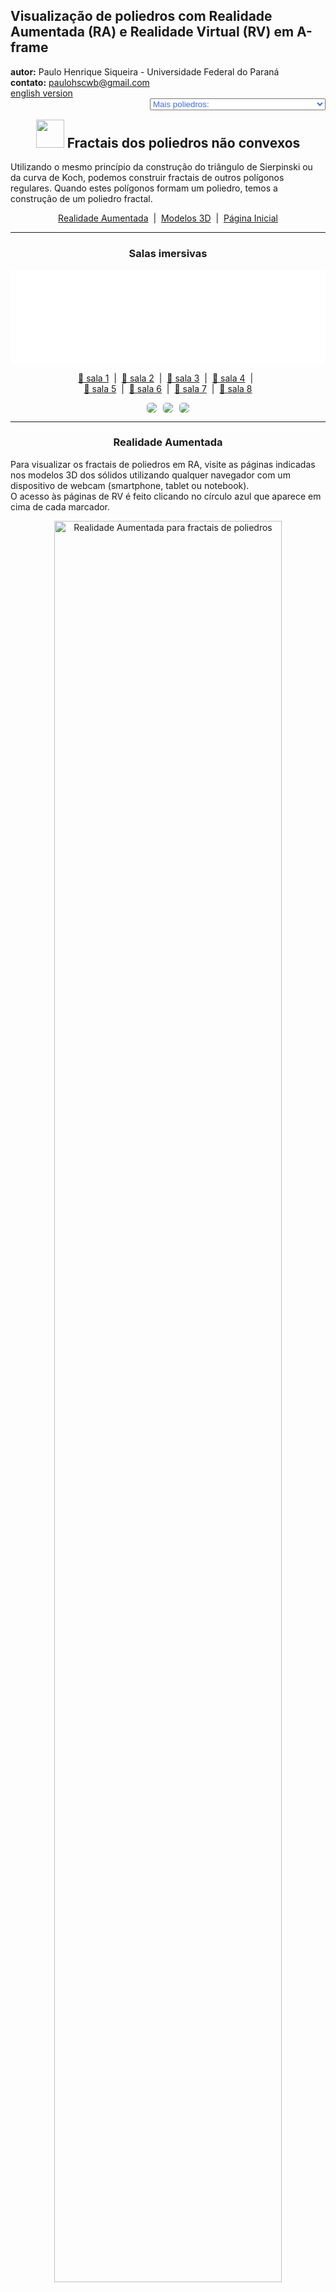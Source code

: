 <link rel="stylesheet" href="../../scripts/style.css">
<link rel="icon" type="image/png" href="../vr/salas/imagens/icone.png">
<h2>Visualização de poliedros com Realidade Aumentada (RA) e Realidade Virtual (RV) em A-frame</h2>
<b>autor:</b> Paulo Henrique Siqueira - Universidade Federal do Paraná
<br><b>contato:</b> <a href="#"> paulohscwb@gmail.com </a>
<br><a href="https://paulohscwb.github.io/polyhedra2/fractalnonconvex/">english version</a>
<form style="margin: 0 auto; float:right; text-align:right; width:100%; margin-bottom:15px;">
	<select id="url" onchange="urlHandler(this.value)" style="color:royalblue;">
		<option disabled selected>Mais poliedros:</option>
		<option value="../../ArchimedeanCatalanHulls/pt-br/">Cascos convexos de Arquimedes e Catalan</option>
		<option value="../../fractalplatonic/pt-br/">Fractais dos poliedros de Platão</option>
		<option disabled value="../../fractalnonconvex/pt-br/">Fractais dos poliedros não convexos</option>
		<option value="../../fractalarchimedean/pt-br/">Fractais dos poliedros de Arquimedes</option>
		<option value="../../chamfered/pt-br/">Poliedros chanfrados</option>
		<option value="../../propellor/pt-br/">Poliedros de hélice</option>
		<option value="../../diamonds/pt-br/">Poliedros de diamante</option>
	</select>
</form>
<script>
function urlHandler(value) {                               
    window.location.assign(`${value}`);
}
</script>

<p id="p1"></p>
  <h2 align="center"><img src="../vr/salas/imagens/icone.png" style="margin-bottom:-10px" width="45"> Fractais dos poliedros não convexos</h2>
  Utilizando o mesmo princípio da construção do triângulo de Sierpinski ou da curva de Koch, podemos construir fractais de outros polígonos regulares. Quando estes polígonos formam um poliedro, temos a construção de um poliedro fractal.

 <p align="center"><a href="#ra">Realidade Aumentada</a><span>&nbsp;&nbsp;|&nbsp;&nbsp;</span><a href="#m3d">Modelos 3D</a><span>&nbsp;&nbsp;|&nbsp;&nbsp;</span><a href="../../pt-br/">Página Inicial</a></p>
  <hr>
 <h3 align="center">Salas imersivas</h3>
  <div class="embed-container"><iframe width="100%" src="../sala1.htm" title="Sala Imersiva de fractais de poliedros" frameborder="0" loading="lazy"></iframe></div>
  <p align="center"><a href="../sala1.htm" target="_blank">&#x1f517; sala 1</a><span>&nbsp;&nbsp;|&nbsp;&nbsp;</span><a href="../sala2.htm" target="_blank">&#x1f517; sala 2</a><span>&nbsp;&nbsp;|&nbsp;&nbsp;</span><a href="../sala3.htm" target="_blank">&#x1f517; sala 3</a><span>&nbsp;&nbsp;|&nbsp;&nbsp;</span><a href="../sala4.htm" target="_blank">&#x1f517; sala 4</a><span>&nbsp;&nbsp;|&nbsp;&nbsp;</span><br><a href="../sala5.htm" target="_blank">&#x1f517; sala 5</a><span>&nbsp;&nbsp;|&nbsp;&nbsp;</span><a href="../sala6.htm" target="_blank">&#x1f517; sala 6</a><span>&nbsp;&nbsp;|&nbsp;&nbsp;</span><a href="../sala7.htm" target="_blank">&#x1f517; sala 7</a><span>&nbsp;&nbsp;|&nbsp;&nbsp;</span><a href="../sala8.htm" target="_blank">&#x1f517; sala 8</a></p>
  <p align="center"><img src="../vr/salas/videos/fractalnonconvex1.gif" style="max-width: 31.5%; border-radius:5px; margin-right:2%" loading="lazy"/><img src="../vr/salas/videos/fractalnonconvex2.gif" style="max-width: 31.5%; border-radius:5px; margin-right:2%" loading="lazy"/><img src="../vr/salas/videos/fractalnonconvex3.gif" style="max-width: 31.5%; border-radius:5px" loading="lazy"/></p>
<hr> 
  <h3 id="ra" align="center">Realidade Aumentada</h3>
  Para visualizar os fractais de poliedros em RA, visite as páginas indicadas nos modelos 3D dos sólidos utilizando qualquer navegador com um dispositivo de webcam (smartphone, tablet ou notebook).
<br>O acesso às páginas de RV é feito clicando no círculo azul que aparece em cima de cada marcador.
<p align="center"><img style="border-radius:7px;" alt="Realidade Aumentada para fractais de poliedros" src="../ar/example.jpg" width="85%"></p>
<p align="center"><img src="../ar/fractalnonconvex.gif" alt="Realidade Aumentada para fractais de poliedros" style="max-width: 92%; border-radius:5px;" loading="lazy"/></p>
<hr>
<h3 id="m3d" align="center">Modelos 3D</h3>
<iframe width="560" height="315" style="max-width:100%" src="https://www.youtube.com/embed/videoseries?list=PLy0I_lGW8HxWvg2uw06vbRaVe7ot5zUIQ" title="YouTube video player" frameborder="0" allow="accelerometer; autoplay; clipboard-write; encrypted-media; gyroscope; picture-in-picture; web-share" allowfullscreen></iframe>
<h4>1. Fractal do sólido de Escher</h4>
<a href="../vr/FractalEscher.htm" target="_blank" title="modelo 3D" class="fotoA"><img src="../ar/18A.png" class="foto" alt="Fractal do sólido de Escher"></a><img src="../ar/18.png" class="qr">
 <br><br>Aplicando-se o princípio de construção do triângulo de Sierpinski nas 48 faces do sólido de Escher, obtemos um fractal do sólido de Escher. Na primeira ordem de construção do fractal, construímos um novo sólido em 12 vértices do poliedro original. Neste exemplo, temos as representações do sólido nas ordens 0, 1, 2 e 3.
 <table>
	<tr>
		<th>ordem</th>
		<th>poliedros</th>
		<th>faces</th>
		<th>arestas</th>
		<th>vértices</th>
	</tr>
	<tr>
		<td>0</td>
		<td>1</td>
		<td>48</td>
		<td>72</td>
		<td>26</td>
	</tr>
	<tr>
		<td>1</td>
		<td>12</td>
		<td>576</td>
		<td>864</td>
		<td>312</td>
	</tr>
	<tr>
		<td>2</td>
		<td>144</td>
		<td>6912</td>
		<td>10368</td>
		<td>3744</td>
	</tr>
	<tr>
		<td>3</td>
		<td>1728</td>
		<td>82944</td>
		<td>124416</td>
		<td>44928</td>
	</tr>
 </table>
 <a href="../ra.html" class="raAR" title="Realidade aumentada" target="_blank"></a>
 <hr>
<h4>2. Fractal do pequeno dodecaedro estrelado</h4>
<a href="../vr/FractalSmallStellatedDodecahedron.htm" target="_blank" title="modelo 3D" class="fotoA"><img src="../ar/19A.png" class="foto" alt="Fractal do pequeno dodecaedro estrelado"></a><img src="../ar/19.png" class="qr">
 <br><br>Aplicando-se o princípio de construção da curva de Koch nas 12 faces do pequeno dodecaedro estrelado, obtemos um fractal do pequeno dodecaedro estrelado. Na primeira ordem de construção do fractal, construímos um novo sólido em cada vértice do poliedro original. Neste exemplo, temos as representações do sólido nas ordens 0, 1, 2 e 3.
 <table>
	<tr>
		<th>ordem</th>
		<th>poliedros</th>
		<th>faces</th>
		<th>arestas</th>
		<th>vértices</th>
	</tr>
	<tr>
		<td>0</td>
		<td>1</td>
		<td>12</td>
		<td>30</td>
		<td>12</td>
	</tr>
	<tr>
		<td>1</td>
		<td>12</td>
		<td>144</td>
		<td>360</td>
		<td>144</td>
	</tr>
	<tr>
		<td>2</td>
		<td>144</td>
		<td>1728</td>
		<td>4320</td>
		<td>1728</td>
	</tr>
	<tr>
		<td>3</td>
		<td>1728</td>
		<td>20736</td>
		<td>51840</td>
		<td>20736</td>
	</tr>
 </table>
 <a href="../ra.html" class="raAR" title="Realidade aumentada" target="_blank"></a>
 <hr>
<h4>3. Fractal do grande dodecaedro estrelado</h4>
<a href="../vr/FractalGreatStellatedDodecahedron.htm" target="_blank" title="modelo 3D" class="fotoA"><img src="../ar/22A.png" class="foto" alt="Fractal do grande dodecaedro estrelado"></a><img src="../ar/22.png" class="qr">
 <br><br>Aplicando-se o princípio de construção da curva de Koch nas 12 faces do grande dodecaedro estrelado, obtemos um fractal do grande dodecaedro estrelado. Na primeira ordem de construção do fractal, construímos um novo sólido em cada vértice do poliedro original. Neste exemplo, temos as representações do sólido nas ordens 0, 1, 2 e 3.
 <table>
	<tr>
		<th>ordem</th>
		<th>poliedros</th>
		<th>faces</th>
		<th>arestas</th>
		<th>vértices</th>
	</tr>
	<tr>
		<td>0</td>
		<td>1</td>
		<td>12</td>
		<td>30</td>
		<td>20</td>
	</tr>
	<tr>
		<td>1</td>
		<td>21</td>
		<td>252</td>
		<td>630</td>
		<td>420</td>
	</tr>
	<tr>
		<td>2</td>
		<td>441</td>
		<td>5292</td>
		<td>13230</td>
		<td>8820</td>
	</tr>
	<tr>
		<td>3</td>
		<td>9261</td>
		<td>111132</td>
		<td>277830</td>
		<td>185220</td>
	</tr>
 </table>
 <a href="../ra.html" class="raAR" title="Realidade aumentada" target="_blank"></a>
 <hr>
<h4>4. Fractal do grande icosaedro</h4>
<a href="../vr/FractalGreatIcosahedron.htm" target="_blank" title="modelo 3D" class="fotoA"><img src="../ar/20A.png" class="foto" alt="Fractal do grande icosaedro"></a><img src="../ar/20.png" class="qr">
 <br><br>Aplicando-se o princípio de construção da curva de Koch nas 20 faces do grande icosaedro, obtemos um fractal do grande icosaedro. Na primeira ordem de construção do fractal, construímos um novo sólido em cada vértice do poliedro original. Neste exemplo, temos as representações do sólido nas ordens 0, 1, 2 e 3.
 <table>
	<tr>
		<th>ordem</th>
		<th>poliedros</th>
		<th>faces</th>
		<th>arestas</th>
		<th>vértices</th>
	</tr>
	<tr>
		<td>0</td>
		<td>1</td>
		<td>20</td>
		<td>30</td>
		<td>12</td>
	</tr>
	<tr>
		<td>1</td>
		<td>12</td>
		<td>240</td>
		<td>360</td>
		<td>144</td>
	</tr>
	<tr>
		<td>2</td>
		<td>144</td>
		<td>2880</td>
		<td>4320</td>
		<td>1728</td>
	</tr>
	<tr>
		<td>3</td>
		<td>1728</td>
		<td>34560</td>
		<td>51840</td>
		<td>20736</td>
	</tr>
 </table>
 <a href="../ra1.html" class="raAR" title="Realidade aumentada" target="_blank"></a>
 <hr>
<h4>5. Fractal do grande dodecaedro</h4>
<a href="../vr/FractalGreatDodecahedron.htm" target="_blank" title="modelo 3D" class="fotoA"><img src="../ar/21A.png" class="foto" alt="Fractal do grande dodecaedro"></a><img src="../ar/21.png" class="qr">
 <br><br>Aplicando-se o princípio de construção da curva de Koch nas 12 faces do grande dodecaedro, obtemos um fractal do grande dodecaedro. Na primeira ordem de construção do fractal, construímos um novo sólido em cada vértice do poliedro original. Neste exemplo, temos as representações do sólido nas ordens 0, 1, 2 e 3.
 <table>
	<tr>
		<th>ordem</th>
		<th>poliedros</th>
		<th>faces</th>
		<th>arestas</th>
		<th>vértices</th>
	</tr>
	<tr>
		<td>0</td>
		<td>1</td>
		<td>12</td>
		<td>30</td>
		<td>12</td>
	</tr>
	<tr>
		<td>1</td>
		<td>12</td>
		<td>144</td>
		<td>360</td>
		<td>144</td>
	</tr>
	<tr>
		<td>2</td>
		<td>144</td>
		<td>1728</td>
		<td>4320</td>
		<td>1728</td>
	</tr>
	<tr>
		<td>3</td>
		<td>1728</td>
		<td>20736</td>
		<td>51840</td>
		<td>20736</td>
	</tr>
 </table>
 <a href="../ra1.html" class="raAR" title="Realidade aumentada" target="_blank"></a>
 <hr>
<h4>6. Fractal do grande dodecaedro stellapentakis</h4>
<a href="../vr/FractalGreatStellapentakisDodecahedron.htm" target="_blank" title="modelo 3D" class="fotoA"><img src="../ar/29A.png" class="foto" alt="Fractal do grande dodecaedro stellapentakis"></a><img src="../ar/29.png" class="qr">
 <br><br>Aplicando-se o princípio de construção da curva de Koch em 20 faces do grande dodecaedro stellapentakis, obtemos um fractal do grande dodecaedro stellapentakis. Na primeira ordem de construção do fractal, construímos um novo sólido em 20 vértices do poliedro original. Neste exemplo, temos as representações do sólido nas ordens 0, 1, 2 e 3.
 <table>
	<tr>
		<th>ordem</th>
		<th>poliedros</th>
		<th>faces</th>
		<th>arestas</th>
		<th>vértices</th>
	</tr>
	<tr>
		<td>0</td>
		<td>1</td>
		<td>60</td>
		<td>90</td>
		<td>32</td>
	</tr>
	<tr>
		<td>1</td>
		<td>21</td>
		<td>1260</td>
		<td>1890</td>
		<td>672</td>
	</tr>
	<tr>
		<td>2</td>
		<td>441</td>
		<td>26460</td>
		<td>39690</td>
		<td>14112</td>
	</tr>
	<tr>
		<td>3</td>
		<td>9261</td>
		<td>555660</td>
		<td>833490</td>
		<td>296352</td>
	</tr>
 </table>
 <a href="../ra1.html" class="raAR" title="Realidade aumentada" target="_blank"></a>
<hr>
<h4>7. Fractal da dipirâmide pentagrâmica</h4>
<a href="../vr/FractalPentagrammicDipyramid.htm" target="_blank" title="modelo 3D" class="fotoA"><img src="../ar/23A.png" class="foto" alt="Fractal da dipirâmide pentagrâmica"></a><img src="../ar/23.png" class="qr">
 <br><br>Aplicando-se o princípio de construção da curva de Koch nas arestas que formam o pentagrama da dipirâmide pentagrâmica, obtemos um fractal da dipirâmide pentagrâmica. Na primeira ordem de construção do fractal, construímos um novo sólido em 5 vértices do poliedro original. Neste exemplo, temos as representações do sólido nas ordens 0, 1, 2, 3 e 4.
 <table>
	<tr>
		<th>ordem</th>
		<th>poliedros</th>
		<th>faces</th>
		<th>arestas</th>
		<th>vértices</th>
	</tr>
	<tr>
		<td>0</td>
		<td>1</td>
		<td>10</td>
		<td>15</td>
		<td>7</td>
	</tr>
	<tr>
		<td>1</td>
		<td>6</td>
		<td>60</td>
		<td>90</td>
		<td>42</td>
	</tr>
	<tr>
		<td>2</td>
		<td>36</td>
		<td>360</td>
		<td>540</td>
		<td>252</td>
	</tr>
	<tr>
		<td>3</td>
		<td>216</td>
		<td>2160</td>
		<td>3240</td>
		<td>1512</td>
	</tr>
	<tr>
		<td>4</td>
		<td>1296</td>
		<td>12960</td>
		<td>19440</td>
		<td>9072</td>
	</tr>
 </table>
 <a href="../ra2.html" class="raAR" title="Realidade aumentada" target="_blank"></a>
 <hr>
<h4>8. Fractal do icosaedro triâmbico medial</h4>
<a href="../vr/FractalMedialTriambicIcosahedron.htm" target="_blank" title="modelo 3D" class="fotoA"><img src="../ar/24A.png" class="foto" alt="Fractal do icosaedro triâmbico medial"></a><img src="../ar/24.png" class="qr">
 <br><br>Aplicando-se o princípio de construção da curva de Koch nas faces do icosaedro triâmbico medial, obtemos um fractal do icosaedro triâmbico medial. Na primeira ordem de construção do fractal, construímos um novo sólido em 12 vértices do poliedro original. Neste exemplo, temos as representações do sólido nas ordens 0, 1, 2 e 3.
 <table>
	<tr>
		<th>ordem</th>
		<th>poliedros</th>
		<th>faces</th>
		<th>arestas</th>
		<th>vértices</th>
	</tr>
	<tr>
		<td>0</td>
		<td>1</td>
		<td>20</td>
		<td>60</td>
		<td>24</td>
	</tr>
	<tr>
		<td>1</td>
		<td>13</td>
		<td>260</td>
		<td>780</td>
		<td>312</td>
	</tr>
	<tr>
		<td>2</td>
		<td>169</td>
		<td>3380</td>
		<td>10140</td>
		<td>4056</td>
	</tr>
	<tr>
		<td>3</td>
		<td>2197</td>
		<td>43940</td>
		<td>131820</td>
		<td>52728</td>
	</tr>
 </table>
 <a href="../ra2.html" class="raAR" title="Realidade aumentada" target="_blank"></a>
 <hr>
<h4>9. Fractal do grande triacontaedro rômbico</h4>
<a href="../vr/FractalGreatRhombicTriacontahedron.htm" target="_blank" title="modelo 3D" class="fotoA"><img src="../ar/44A.png" class="foto" alt="Fractal do grande triacontaedro rômbico"></a><img src="../ar/44.png" class="qr">
 <br><br>Aplicando-se o princípio de construção da curva de Koch em 20 faces do grande triacontaedro rômbico, obtemos um fractal do grande triacontaedro rômbico. Na primeira ordem de construção do fractal, construímos um novo sólido em 20 vértices do poliedro original. Neste exemplo, temos as representações do sólido nas ordens 0, 1, 2 e 3.
 <table>
	<tr>
		<th>ordem</th>
		<th>poliedros</th>
		<th>faces</th>
		<th>arestas</th>
		<th>vértices</th>
	</tr>
	<tr>
		<td>0</td>
		<td>1</td>
		<td>30</td>
		<td>60</td>
		<td>32</td>
	</tr>
	<tr>
		<td>1</td>
		<td>21</td>
		<td>630</td>
		<td>1260</td>
		<td>672</td>
	</tr>
	<tr>
		<td>2</td>
		<td>441</td>
		<td>13230</td>
		<td>26460</td>
		<td>14112</td>
	</tr>
	<tr>
		<td>3</td>
		<td>9261</td>
		<td>277830</td>
		<td>555660</td>
		<td>296352</td>
	</tr>
 </table>
 <a href="../ra2.html" class="raAR" title="Realidade aumentada" target="_blank"></a>
 <hr>
<h4>10. Fractal do triacontaedro rômbico medial</h4>
<a href="../vr/FractalMedialRhombicTriacontahedron.htm" target="_blank" title="modelo 3D" class="fotoA"><img src="../ar/25A.png" class="foto" alt="Fractal do triacontaedro rômbico medial"></a><img src="../ar/25.png" class="qr">
 <br><br>Aplicando-se o princípio de construção da curva de Koch em 12 faces do triacontaedro rômbico medial, obtemos um fractal do triacontaedro rômbico medial. Na primeira ordem de construção do fractal, construímos um novo sólido em 12 vértices do poliedro original. Neste exemplo, temos as representações do sólido nas ordens 0, 1, 2 e 3.
 <table>
	<tr>
		<th>ordem</th>
		<th>poliedros</th>
		<th>faces</th>
		<th>arestas</th>
		<th>vértices</th>
	</tr>
	<tr>
		<td>0</td>
		<td>1</td>
		<td>30</td>
		<td>60</td>
		<td>24</td>
	</tr>
	<tr>
		<td>1</td>
		<td>13</td>
		<td>390</td>
		<td>780</td>
		<td>312</td>
	</tr>
	<tr>
		<td>2</td>
		<td>169</td>
		<td>5070</td>
		<td>10140</td>
		<td>4056</td>
	</tr>
	<tr>
		<td>3</td>
		<td>2197</td>
		<td>65910</td>
		<td>131820</td>
		<td>52728</td>
	</tr>
 </table>
 <a href="../ra3.html" class="raAR" title="Realidade aumentada" target="_blank"></a>
  <p class="topop"><a href="#p1" class="topo">voltar ao topo</a></p>
  <hr>
<h4>11. Fractal do pequeno hexecontaedro ditrigonal dodecacrônico</h4>
<a href="../vr/FractalSmallDitrigonalDodecacronicHexecontahedron.htm" target="_blank" title="modelo 3D" class="fotoA"><img src="../ar/26A.png" class="foto" alt="Fractal do pequeno hexecontaedro ditrigonal dodecacrônico"></a><img src="../ar/26.png" class="qr">
 <br><br>Aplicando-se o princípio de construção da curva de Koch em 12 faces do pequeno hexecontaedro ditrigonal dodecacrônico, obtemos um fractal do pequeno hexecontaedro ditrigonal dodecacrônico. Na primeira ordem de construção do fractal, construímos um novo sólido em 12 vértices do poliedro original. Neste exemplo, temos as representações do sólido nas ordens 0, 1, 2 e 3.
 <table>
	<tr>
		<th>ordem</th>
		<th>poliedros</th>
		<th>faces</th>
		<th>arestas</th>
		<th>vértices</th>
	</tr>
	<tr>
		<td>0</td>
		<td>1</td>
		<td>60</td>
		<td>120</td>
		<td>44</td>
	</tr>
	<tr>
		<td>1</td>
		<td>13</td>
		<td>780</td>
		<td>1560</td>
		<td>572</td>
	</tr>
	<tr>
		<td>2</td>
		<td>169</td>
		<td>10140</td>
		<td>20280</td>
		<td>7436</td>
	</tr>
	<tr>
		<td>3</td>
		<td>2197</td>
		<td>131820</td>
		<td>263640</td>
		<td>96668</td>
	</tr>
 </table>
 <a href="../ra3.html" class="raAR" title="Realidade aumentada" target="_blank"></a>
 <hr>
<h4>12. Fractal do rombicosacro</h4>
<a href="../vr/FractalRhombicosacron.htm" target="_blank" title="modelo 3D" class="fotoA"><img src="../ar/46A.png" class="foto" alt="Fractal do rombicosacro"></a><img src="../ar/46.png" class="qr">
 <br><br>Aplicando-se o princípio de construção da curva de Koch em 20 faces do rombicosacro, obtemos um fractal do rombicosacro. Na primeira ordem de construção do fractal, construímos um novo sólido em 20 vértices do poliedro original. Neste exemplo, temos as representações do sólido nas ordens 0, 1, 2 e 3.
 <table>
	<tr>
		<th>ordem</th>
		<th>poliedros</th>
		<th>faces</th>
		<th>arestas</th>
		<th>vértices</th>
	</tr>
	<tr>
		<td>0</td>
		<td>1</td>
		<td>60</td>
		<td>120</td>
		<td>50</td>
	</tr>
	<tr>
		<td>1</td>
		<td>21</td>
		<td>1260</td>
		<td>2520</td>
		<td>1050</td>
	</tr>
	<tr>
		<td>2</td>
		<td>441</td>
		<td>26460</td>
		<td>52920</td>
		<td>22050</td>
	</tr>
	<tr>
		<td>3</td>
		<td>9261</td>
		<td>555660</td>
		<td>1111320</td>
		<td>463050</td>
	</tr>
 </table>
 <a href="../ra3.html" class="raAR" title="Realidade aumentada" target="_blank"></a>
 <hr>
<h4>13. Fractal do pequeno icositetraedro hexacrônico</h4>
<a href="../vr/FractalSmallHexacronicIcositetrahedron.htm" target="_blank" title="modelo 3D" class="fotoA"><img src="../ar/27A.png" class="foto" alt="Fractal do pequeno icositetraedro hexacrônico"></a><img src="../ar/27.png" class="qr">
 <br><br>Aplicando-se o princípio de construção da curva de Koch em 6 faces do pequeno icositetraedro hexacrônico, obtemos um fractal do pequeno icositetraedro hexacrônico. Na primeira ordem de construção do fractal, construímos um novo sólido em 6 vértices do poliedro original. Neste exemplo, temos as representações do sólido nas ordens 0, 1, 2 e 3.
 <table>
	<tr>
		<th>ordem</th>
		<th>poliedros</th>
		<th>faces</th>
		<th>arestas</th>
		<th>vértices</th>
	</tr>
	<tr>
		<td>0</td>
		<td>1</td>
		<td>24</td>
		<td>48</td>
		<td>20</td>
	</tr>
	<tr>
		<td>1</td>
		<td>7</td>
		<td>168</td>
		<td>336</td>
		<td>140</td>
	</tr>
	<tr>
		<td>2</td>
		<td>49</td>
		<td>1176</td>
		<td>2352</td>
		<td>980</td>
	</tr>
	<tr>
		<td>3</td>
		<td>343</td>
		<td>8232</td>
		<td>16464</td>
		<td>6860</td>
	</tr>
 </table>
 <a href="../ra4.html" class="raAR" title="Realidade aumentada" target="_blank"></a>
 <hr>
<h4>14. Fractal do grande octaedro triakis</h4>
<a href="../vr/FractalGreatTriakisOctahedron.htm" target="_blank" title="modelo 3D" class="fotoA"><img src="../ar/28A.png" class="foto" alt="Fractal do grande octaedro triakis"></a><img src="../ar/28.png" class="qr">
 <br><br>Aplicando-se o princípio de construção da curva de Koch em 8 faces do grande octaedro triakis, obtemos um fractal do grande octaedro triakis. Na primeira ordem de construção do fractal, construímos um novo sólido em 8 vértices do poliedro original. Neste exemplo, temos as representações do sólido nas ordens 0, 1, 2 e 3.
 <table>
	<tr>
		<th>ordem</th>
		<th>poliedros</th>
		<th>faces</th>
		<th>arestas</th>
		<th>vértices</th>
	</tr>
	<tr>
		<td>0</td>
		<td>1</td>
		<td>24</td>
		<td>36</td>
		<td>14</td>
	</tr>
	<tr>
		<td>1</td>
		<td>9</td>
		<td>216</td>
		<td>324</td>
		<td>126</td>
	</tr>
	<tr>
		<td>2</td>
		<td>81</td>
		<td>1944</td>
		<td>2916</td>
		<td>1134</td>
	</tr>
	<tr>
		<td>3</td>
		<td>729</td>
		<td>17496</td>
		<td>26244</td>
		<td>10216</td>
	</tr>
 </table>
 <a href="../ra4.html" class="raAR" title="Realidade aumentada" target="_blank"></a>
 <hr>
<h4>15. Fractal do grande dodecaedro disdyakis</h4>
<a href="../vr/FractalGreatDisdyakisDodecahedron.htm" target="_blank" title="modelo 3D" class="fotoA"><img src="../ar/30A.png" class="foto" alt="Fractal do grande dodecaedro disdyakis"></a><img src="../ar/30.png" class="qr">
 <br><br>Aplicando-se o princípio de construção da curva de Koch em 8 faces do grande dodecaedro disdyakis, obtemos um fractal do grande dodecaedro disdyakis. Na primeira ordem de construção do fractal, construímos um novo sólido em 8 vértices do poliedro original. Neste exemplo, temos as representações do sólido nas ordens 0, 1, 2 e 3.
 <table>
	<tr>
		<th>ordem</th>
		<th>poliedros</th>
		<th>faces</th>
		<th>arestas</th>
		<th>vértices</th>
	</tr>
	<tr>
		<td>0</td>
		<td>1</td>
		<td>48</td>
		<td>72</td>
		<td>20</td>
	</tr>
	<tr>
		<td>1</td>
		<td>9</td>
		<td>432</td>
		<td>648</td>
		<td>180</td>
	</tr>
	<tr>
		<td>2</td>
		<td>81</td>
		<td>3888</td>
		<td>5832</td>
		<td>1620</td>
	</tr>
	<tr>
		<td>3</td>
		<td>729</td>
		<td>34992</td>
		<td>52488</td>
		<td>14580</td>
	</tr>
 </table>
 <a href="../ra4.html" class="raAR" title="Realidade aumentada" target="_blank"></a>
 <hr>
<h4>16. Fractal do pequeno rombidodecácrono</h4>
<a href="../vr/FractalSmallRhombidodecacron.htm" target="_blank" title="modelo 3D" class="fotoA"><img src="../ar/45A.png" class="foto" alt="Fractal do pequeno rombidodecácrono"></a><img src="../ar/45.png" class="qr">
 <br><br>Aplicando-se o princípio de construção da curva de Koch em 12 faces do pequeno rombidodecácrono, obtemos um fractal do pequeno rombidodecácrono. Na primeira ordem de construção do fractal, construímos um novo sólido em 12 vértices do poliedro original. Neste exemplo, temos as representações do sólido nas ordens 0, 1, 2 e 3.
 <table>
	<tr>
		<th>ordem</th>
		<th>poliedros</th>
		<th>faces</th>
		<th>arestas</th>
		<th>vértices</th>
	</tr>
	<tr>
		<td>0</td>
		<td>1</td>
		<td>60</td>
		<td>120</td>
		<td>42</td>
	</tr>
	<tr>
		<td>1</td>
		<td>13</td>
		<td>780</td>
		<td>1560</td>
		<td>546</td>
	</tr>
	<tr>
		<td>2</td>
		<td>169</td>
		<td>10140</td>
		<td>20280</td>
		<td>7098</td>
	</tr>
	<tr>
		<td>3</td>
		<td>2197</td>
		<td>131820</td>
		<td>263640</td>
		<td>92274</td>
	</tr>
 </table>
 <a href="../ra4.html" class="raAR" title="Realidade aumentada" target="_blank"></a>
 <hr>
<h4>17. Fractal do grande icosaedro triakis</h4>
<a href="../vr/FractalGreatTriakisIcosahedron.htm" target="_blank" title="modelo 3D" class="fotoA"><img src="../ar/47A.png" class="foto" alt="Fractal do grande icosaedro triakis"></a><img src="../ar/47.png" class="qr">
 <br><br>Aplicando-se o princípio de construção da curva de Koch em 12 faces do grande icosaedro triakis, obtemos um fractal do grande icosaedro triakis. Na primeira ordem de construção do fractal, construímos um novo sólido em 12 vértices do poliedro original. Neste exemplo, temos as representações do sólido nas ordens 0, 1, 2 e 3.
 <table>
	<tr>
		<th>ordem</th>
		<th>poliedros</th>
		<th>faces</th>
		<th>arestas</th>
		<th>vértices</th>
	</tr>
	<tr>
		<td>0</td>
		<td>1</td>
		<td>60</td>
		<td>90</td>
		<td>32</td>
	</tr>
	<tr>
		<td>1</td>
		<td>13</td>
		<td>780</td>
		<td>1170</td>
		<td>416</td>
	</tr>
	<tr>
		<td>2</td>
		<td>169</td>
		<td>10140</td>
		<td>15210</td>
		<td>5408</td>
	</tr>
	<tr>
		<td>3</td>
		<td>2197</td>
		<td>131820</td>
		<td>197730</td>
		<td>70304</td>
	</tr>
 </table>
 <a href="../ra4.html" class="raAR" title="Realidade aumentada" target="_blank"></a>
 <hr>
<h4>18. Fractal do grande icosaedro truncado</h4>
<a href="../vr/FractalTruncatedGreatIcosahedron.htm" target="_blank" title="modelo 3D" class="fotoA"><img src="../ar/48A.png" class="foto" alt="Fractal do Grande icosaedro truncado"></a><img src="../ar/48.png" class="qr">
 <br><br>Aplicando-se o princípio de construção da curva de Koch em 12 faces do grande icosaedro truncado, obtemos um fractal do grande icosaedro truncado. Na primeira ordem de construção do fractal, construímos um novo sólido em 12 faces do poliedro original. Neste exemplo, temos as representações do sólido nas ordens 0, 1, 2 e 3.
 <table>
	<tr>
		<th>ordem</th>
		<th>poliedros</th>
		<th>faces</th>
		<th>arestas</th>
		<th>vértices</th>
	</tr>
	<tr>
		<td>0</td>
		<td>1</td>
		<td>32</td>
		<td>90</td>
		<td>60</td>
	</tr>
	<tr>
		<td>1</td>
		<td>13</td>
		<td>416</td>
		<td>1170</td>
		<td>780</td>
	</tr>
	<tr>
		<td>2</td>
		<td>169</td>
		<td>5408</td>
		<td>15210</td>
		<td>10140</td>
	</tr>
	<tr>
		<td>3</td>
		<td>2197</td>
		<td>70304</td>
		<td>197730</td>
		<td>131820</td>
	</tr>
 </table>
 <a href="../ra4.html" class="raAR" title="Realidade aumentada" target="_blank"></a>
 <hr>
 <hr>
<h4>19. Fractal da dipirâmide pentagrâmica</h4>
<a href="../vr/FractalPentagrammicDipyramidA.htm" target="_blank" title="modelo 3D" class="fotoA"><img src="../ar/54A.png" class="foto" alt="Fractal da dipirâmide pentagrâmica"></a><img src="../ar/54.png" class="qr">
 <br><br>Aplicando-se o princípio de repetição de sólidos nos vértices da dipirâmide pentagrâmica, obtemos um fractal da dipirâmide pentagrâmica. Na primeira ordem de construção do fractal, construímos um novo sólido correspondente a cada vértice do poliedro original. Neste exemplo, temos as representações do sólido nas ordens 0, 1, 2, 3, 4 e 5.
 <table>
	<tr>
		<th>ordem</th>
		<th>poliedros</th>
		<th>faces</th>
		<th>arestas</th>
		<th>vértices</th>
	</tr>
	<tr>
		<td>0</td>
		<td>1</td>
		<td>10</td>
		<td>15</td>
		<td>7</td>
	</tr>
	<tr>
		<td>1</td>
		<td>6</td>
		<td>60</td>
		<td>90</td>
		<td>42</td>
	</tr>
	<tr>
		<td>2</td>
		<td>11</td>
		<td>110</td>
		<td>165</td>
		<td>77</td>
	</tr>
	<tr>
		<td>3</td>
		<td>21</td>
		<td>210</td>
		<td>315</td>
		<td>147</td>
	</tr>
	<tr>
		<td>4</td>
		<td>41</td>
		<td>410</td>
		<td>615</td>
		<td>287</td>
	</tr>
	<tr>
		<td>5</td>
		<td>81</td>
		<td>810</td>
		<td>1215</td>
		<td>567</td>
	</tr>
 </table>
 <a href="../ra4.html" class="raAR" title="Realidade aumentada" target="_blank"></a>
 <hr>
<h4>20. Fractal da dipirâmide heptagrâmica</h4>
<a href="../vr/FractalHeptagrammicDipyramidA.htm" target="_blank" title="modelo 3D" class="fotoA"><img src="../ar/55A.png" class="foto" alt="Fractal da dipirâmide pentagrâmica"></a><img src="../ar/55.png" class="qr">
 <br><br>Aplicando-se o princípio de repetição de sólidos nos vértices da dipirâmide heptagrâmica, obtemos um fractal da dipirâmide heptagrâmica. Na primeira ordem de construção do fractal, construímos um novo sólido correspondente a cada vértice do poliedro original. Neste exemplo, temos as representações do sólido nas ordens 0, 1, 2, 3, 4 e 5.
 <table>
	<tr>
		<th>ordem</th>
		<th>poliedros</th>
		<th>faces</th>
		<th>arestas</th>
		<th>vértices</th>
	</tr>
	<tr>
		<td>0</td>
		<td>1</td>
		<td>14</td>
		<td>21</td>
		<td>9</td>
	</tr>
	<tr>
		<td>1</td>
		<td>8</td>
		<td>112</td>
		<td>168</td>
		<td>72</td>
	</tr>
	<tr>
		<td>2</td>
		<td>15</td>
		<td>210</td>
		<td>315</td>
		<td>135</td>
	</tr>
	<tr>
		<td>3</td>
		<td>29</td>
		<td>406</td>
		<td>609</td>
		<td>261</td>
	</tr>
	<tr>
		<td>4</td>
		<td>57</td>
		<td>798</td>
		<td>1197</td>
		<td>513</td>
	</tr>
	<tr>
		<td>5</td>
		<td>113</td>
		<td>1582</td>
		<td>2373</td>
		<td>1017</td>
	</tr>
 </table>
 <a href="../ra4.html" class="raAR" title="Realidade aumentada" target="_blank"></a>
 <p class="topop"><a href="#p1" class="topo">voltar ao topo</a></p>
 <hr>
<h4>21. Fractal do grande dodecaedro pentakis</h4>
<a href="../vr/FractalGreatPentakisDodecahedron.htm" target="_blank" title="modelo 3D" class="fotoA"><img src="../ar/49A.png" class="foto" alt="Fractal do grande dodecaedro pentakis"></a><img src="../ar/49.png" class="qr">
 <br><br>Aplicando-se o princípio de construção da curva de Koch em 12 vértices do grande dodecaedro pentakis, obtemos um fractal do grande dodecaedro pentakis. Na primeira ordem de construção do fractal, construímos um novo sólido em 12 vértices do poliedro original. Neste exemplo, temos as representações do sólido nas ordens 0, 1, 2 e 3.
 <table>
	<tr>
		<th>ordem</th>
		<th>poliedros</th>
		<th>faces</th>
		<th>arestas</th>
		<th>vértices</th>
	</tr>
	<tr>
		<td>0</td>
		<td>1</td>
		<td>60</td>
		<td>90</td>
		<td>24</td>
	</tr>
	<tr>
		<td>1</td>
		<td>13</td>
		<td>780</td>
		<td>1170</td>
		<td>312</td>
	</tr>
	<tr>
		<td>2</td>
		<td>169</td>
		<td>10140</td>
		<td>15210</td>
		<td>4056</td>
	</tr>
	<tr>
		<td>3</td>
		<td>2197</td>
		<td>131820</td>
		<td>197730</td>
		<td>52728</td>
	</tr>
 </table>
 <a href="../ra5.html" class="raAR" title="Realidade aumentada" target="_blank"></a>
 <hr>
<h4>22. Fractal do icosidodecadodecaedro</h4>
<a href="../vr/FractalIcosidodecadodecahedron.htm" target="_blank" title="modelo 3D" class="fotoA"><img src="../ar/50A.png" class="foto" alt="Fractal do icosidodecadodecaedro"></a><img src="../ar/50.png" class="qr">
 <br><br>Aplicando-se o princípio de construção da curva de Koch em 12 faces do icosidodecadodecaedro, obtemos um fractal do icosidodecadodecaedro. Na primeira ordem de construção do fractal, construímos um novo sólido em 12 faces do poliedro original. Neste exemplo, temos as representações do sólido nas ordens 0, 1, 2 e 3.
 <table>
	<tr>
		<th>ordem</th>
		<th>poliedros</th>
		<th>faces</th>
		<th>arestas</th>
		<th>vértices</th>
	</tr>
	<tr>
		<td>0</td>
		<td>1</td>
		<td>44</td>
		<td>120</td>
		<td>60</td>
	</tr>
	<tr>
		<td>1</td>
		<td>13</td>
		<td>572</td>
		<td>1560</td>
		<td>780</td>
	</tr>
	<tr>
		<td>2</td>
		<td>169</td>
		<td>7436</td>
		<td>20280</td>
		<td>10140</td>
	</tr>
	<tr>
		<td>3</td>
		<td>2197</td>
		<td>96668</td>
		<td>263640</td>
		<td>131820</td>
	</tr>
 </table>
 <a href="../ra5.html" class="raAR" title="Realidade aumentada" target="_blank"></a>
<hr>
<h4>23. Fractal do Rombicosaedro</h4>
<a href="../vr/FractalRhombicosahedron.htm" target="_blank" title="modelo 3D" class="fotoA"><img src="../ar/51A.png" class="foto" alt="Fractal do Rombicosaedro"></a><img src="../ar/51.png" class="qr">
 <br><br>Aplicando-se o princípio de construção da curva de Koch em 12 faces do rombicosaedro, obtemos um fractal do rombicosaedro. Na primeira ordem de construção do fractal, construímos um novo sólido em 12 faces do poliedro original. Neste exemplo, temos as representações do sólido nas ordens 0, 1, 2 e 3.
 <table>
	<tr>
		<th>ordem</th>
		<th>poliedros</th>
		<th>faces</th>
		<th>arestas</th>
		<th>vértices</th>
	</tr>
	<tr>
		<td>0</td>
		<td>1</td>
		<td>50</td>
		<td>120</td>
		<td>60</td>
	</tr>
	<tr>
		<td>1</td>
		<td>13</td>
		<td>650</td>
		<td>1560</td>
		<td>780</td>
	</tr>
	<tr>
		<td>2</td>
		<td>169</td>
		<td>8450</td>
		<td>20280</td>
		<td>10140</td>
	</tr>
	<tr>
		<td>3</td>
		<td>2197</td>
		<td>109850</td>
		<td>263640</td>
		<td>131820</td>
	</tr>
 </table>
 <a href="../ra5.html" class="raAR" title="Realidade aumentada" target="_blank"></a>
 <hr>
<h4>24. Fractal do hexecontaedro pentagonal invertido medial</h4>
<a href="../vr/FractalMedialInvertedPentagonalHexecontahedron.htm" target="_blank" title="modelo 3D" class="fotoA"><img src="../ar/52A.png" class="foto" alt="Fractal do hexecontaedro pentagonal invertido medial"></a><img src="../ar/52.png" class="qr">
 <br><br>Aplicando-se o princípio de construção da curva de Koch em 12 vértices do hexecontaedro pentagonal invertido medial, obtemos um fractal do hexecontaedro pentagonal invertido medial. Na primeira ordem de construção do fractal, construímos um novo sólido em 12 vértices do poliedro original. Neste exemplo, temos as representações do sólido nas ordens 0, 1, 2 e 3.
 <table>
	<tr>
		<th>ordem</th>
		<th>poliedros</th>
		<th>faces</th>
		<th>arestas</th>
		<th>vértices</th>
	</tr>
	<tr>
		<td>0</td>
		<td>1</td>
		<td>60</td>
		<td>150</td>
		<td>84</td>
	</tr>
	<tr>
		<td>1</td>
		<td>13</td>
		<td>780</td>
		<td>1950</td>
		<td>1092</td>
	</tr>
	<tr>
		<td>2</td>
		<td>169</td>
		<td>10140</td>
		<td>25350</td>
		<td>14196</td>
	</tr>
	<tr>
		<td>3</td>
		<td>2197</td>
		<td>131820</td>
		<td>329550</td>
		<td>184548</td>
	</tr>
 </table>
 <a href="../ra5.html" class="raAR" title="Realidade aumentada" target="_blank"></a>
 <hr>
<h4>25. Fractal da dipirâmide heptagrâmica</h4>
<a href="../vr/FractalHeptagrammicDipyramid.htm" target="_blank" title="modelo 3D" class="fotoA"><img src="../ar/53A.png" class="foto" alt="Fractal da dipirâmide heptagrâmica"></a><img src="../ar/53.png" class="qr">
 <br><br>Aplicando-se o princípio de construção da curva de Koch nos vértices da dipirâmide heptagrâmica, obtemos um fractal da dipirâmide heptagrâmica. Na primeira ordem de construção do fractal, construímos um novo sólido nos vértices do poliedro original. Neste exemplo, temos as representações do sólido nas ordens 0, 1, 2, 3 e 4.
 <table>
	<tr>
		<th>ordem</th>
		<th>poliedros</th>
		<th>faces</th>
		<th>arestas</th>
		<th>vértices</th>
	</tr>
	<tr>
		<td>0</td>
		<td>1</td>
		<td>14</td>
		<td>21</td>
		<td>9</td>
	</tr>
	<tr>
		<td>1</td>
		<td>8</td>
		<td>112</td>
		<td>168</td>
		<td>72</td>
	</tr>
	<tr>
		<td>2</td>
		<td>64</td>
		<td>896</td>
		<td>1344</td>
		<td>576</td>
	</tr>
	<tr>
		<td>3</td>
		<td>512</td>
		<td>7168</td>
		<td>10752</td>
		<td>4608</td>
	</tr>
	<tr>
		<td>4</td>
		<td>4096</td>
		<td>57344</td>
		<td>86016</td>
		<td>36864</td>
	</tr>
 </table>
 <a href="../ra5.html" class="raAR" title="Realidade aumentada" target="_blank"></a>
<hr>
<h4>26. Fractal do toróide hexagonal trapezoedro-antiprisma</h4>
<a href="../vr/FractalHexagonalTrapezohedronAntiprismToroid.htm" target="_blank" title="modelo 3D" class="fotoA"><img src="../ar/249A.png" class="foto" alt="Fractal do toróide hexagonal trapezoedro-antiprisma"></a><img src="../ar/249.png" class="qr">
 <br><br>Aplicando-se o princípio de construção do colar de Antoine em um toróide hexagonal trapezoedro-antiprisma, obtemos um fractal do toróide hexagonal trapezoedro-antiprisma. Neste exemplo, temos as representações do sólido nas ordens 0, 1, 2 e 3.
 <table>
	<tr>
		<th>ordem</th>
		<th>poliedros</th>
		<th>faces</th>
		<th>arestas</th>
		<th>vértices</th>
	</tr>
	<tr>
		<td>0</td>
		<td>1</td>
		<td>24</td>
		<td>48</td>
		<td>24</td>
	</tr>
	<tr>
		<td>1</td>
		<td>16</td>
		<td>384</td>
		<td>768</td>
		<td>384</td>
	</tr>
	<tr>
		<td>2</td>
		<td>256</td>
		<td>6144</td>
		<td>12288</td>
		<td>6144</td>
	</tr>
	<tr>
		<td>3</td>
		<td>4096</td>
		<td>98304</td>
		<td>196608</td>
		<td>98304</td>
	</tr>
 </table>
 <a href="../ra5.html" class="raAR" title="Realidade aumentada" target="_blank"></a>
<hr>
<h4>27. Fractal do toróide tetragonal</h4>
<a href="../vr/FractalRegularTetragonalToroid.htm" target="_blank" title="modelo 3D" class="fotoA"><img src="../ar/248A.png" class="foto" alt="Fractal do toróide tetragonal"></a><img src="../ar/248.png" class="qr">
 <br><br>Aplicando-se o princípio de construção do colar de Antoine em um toróide tetragonal, obtemos um fractal do toróide tetragonal. Neste exemplo, temos as representações do sólido nas ordens 0, 1, 2 e 3.
 <table>
	<tr>
		<th>ordem</th>
		<th>poliedros</th>
		<th>faces</th>
		<th>arestas</th>
		<th>vértices</th>
	</tr>
	<tr>
		<td>0</td>
		<td>1</td>
		<td>18</td>
		<td>36</td>
		<td>18</td>
	</tr>
	<tr>
		<td>1</td>
		<td>16</td>
		<td>288</td>
		<td>576</td>
		<td>288</td>
	</tr>
	<tr>
		<td>2</td>
		<td>256</td>
		<td>4608</td>
		<td>9216</td>
		<td>4608</td>
	</tr>
	<tr>
		<td>3</td>
		<td>4096</td>
		<td>73728</td>
		<td>147456</td>
		<td>73728</td>
	</tr>
 </table>
 <a href="../ra6.html" class="raAR" title="Realidade aumentada" target="_blank"></a>
<hr>
<h4>28. Fractal do toróide trapezoedro hexagonal</h4>
<a href="../vr/FractalHexagonalTrapezohedronToroid.htm" target="_blank" title="modelo 3D" class="fotoA"><img src="../ar/247A.png" class="foto" alt="Fractal do toróide trapezoedro hexagonal"></a><img src="../ar/247.png" class="qr">
 <br><br>Aplicando-se o princípio de construção do colar de Antoine em um toróide trapezoedro hexagonal, obtemos um fractal do toróide trapezoedro hexagonal. Neste exemplo, temos as representações do sólido nas ordens 0, 1, 2 e 3.
 <table>
	<tr>
		<th>ordem</th>
		<th>poliedros</th>
		<th>faces</th>
		<th>arestas</th>
		<th>vértices</th>
	</tr>
	<tr>
		<td>0</td>
		<td>1</td>
		<td>24</td>
		<td>60</td>
		<td>36</td>
	</tr>
	<tr>
		<td>1</td>
		<td>16</td>
		<td>384</td>
		<td>960</td>
		<td>576</td>
	</tr>
	<tr>
		<td>2</td>
		<td>256</td>
		<td>6144</td>
		<td>15360</td>
		<td>9216</td>
	</tr>
	<tr>
		<td>3</td>
		<td>4096</td>
		<td>98304</td>
		<td>245760</td>
		<td>147456</td>
	</tr>
 </table>
 <a href="../ra6.html" class="raAR" title="Realidade aumentada" target="_blank"></a>
<hr>
<h4>29. Fractal do toróide antiprisma-trapezoedro hexagonal</h4>
<a href="../vr/FractalHexagonalAntiprismTrapezohedronToroid.htm" target="_blank" title="modelo 3D" class="fotoA"><img src="../ar/246A.png" class="foto" alt="Fractal do toróide antiprisma-trapezoedro hexagonal"></a><img src="../ar/246.png" class="qr">
 <br><br>Aplicando-se o princípio de construção do colar de Antoine em um toróide antiprisma-trapezoedro hexagonal, obtemos um fractal do toróide antiprisma-trapezoedro hexagonal. Neste exemplo, temos as representações do sólido nas ordens 0, 1, 2 e 3.
 <table>
	<tr>
		<th>ordem</th>
		<th>poliedros</th>
		<th>faces</th>
		<th>arestas</th>
		<th>vértices</th>
	</tr>
	<tr>
		<td>0</td>
		<td>1</td>
		<td>24</td>
		<td>48</td>
		<td>24</td>
	</tr>
	<tr>
		<td>1</td>
		<td>16</td>
		<td>384</td>
		<td>768</td>
		<td>384</td>
	</tr>
	<tr>
		<td>2</td>
		<td>256</td>
		<td>6144</td>
		<td>12288</td>
		<td>6144</td>
	</tr>
	<tr>
		<td>3</td>
		<td>4096</td>
		<td>98304</td>
		<td>196608</td>
		<td>98304</td>
	</tr>
 </table>
 <a href="../ra6.html" class="raAR" title="Realidade aumentada" target="_blank"></a>
<hr>
<h4>30. Fractal do toróide de íris anti-octogonal</h4>
<a href="../vr/FractalAntiOctagonalIrisToroid.htm" target="_blank" title="modelo 3D" class="fotoA"><img src="../ar/111A.png" class="foto" alt="Fractal do toróide de íris anti-octogonal"></a><img src="../ar/111.png" class="qr">
 <br><br>Aplicando-se o princípio de construção do colar de Antoine em um toróide de íris anti-octogonal, obtemos um fractal do toróide de íris anti-octogonal. Neste exemplo, temos as representações do sólido nas ordens 0, 1, 2 e 3.
 <table>
	<tr>
		<th>ordem</th>
		<th>poliedros</th>
		<th>faces</th>
		<th>arestas</th>
		<th>vértices</th>
	</tr>
	<tr>
		<td>0</td>
		<td>1</td>
		<td>32</td>
		<td>48</td>
		<td>16</td>
	</tr>
	<tr>
		<td>1</td>
		<td>16</td>
		<td>512</td>
		<td>768</td>
		<td>256</td>
	</tr>
	<tr>
		<td>2</td>
		<td>256</td>
		<td>8192</td>
		<td>12288</td>
		<td>4096</td>
	</tr>
	<tr>
		<td>3</td>
		<td>4096</td>
		<td>131072</td>
		<td>196608</td>
		<td>65536</td>
	</tr>
 </table>
 <a href="../ra6.html" class="raAR" title="Realidade aumentada" target="_blank"></a>
<p class="topop"><a href="#p1" class="topo">voltar ao topo</a></p>
<hr>
<h4>31. Árvore geométrica de Natal v1</h4>
<a href="../vr/FractalTreeA.htm" target="_blank" title="modelo 3D" class="fotoA"><img src="../ar/242A.png" class="foto" alt="Árvore geométrica de Natal v1"></a><img src="../ar/242.png" class="qr">
 <br><br>Construção de uma árvore de Natal usando os seguintes sólidos: tronco de cone circular reto, troncos de pirâmide, uma dipirâmide pentagrâmica e uma hélice cônica com dodecaedros.
 <a href="../ra7.html" class="raAR" title="Realidade aumentada" target="_blank"></a>
 <hr>
<h4>32. Árvore geométrica de Natal v2</h4>
<a href="../vr/FractalTreeB.htm" target="_blank" title="modelo 3D" class="fotoA"><img src="../ar/243A.png" class="foto" alt="Árvore geométrica de Natal v2"></a><img src="../ar/243.png" class="qr">
 <br><br>Construção de uma árvore de Natal usando os seguintes sólidos: tronco de cone circular reto, troncos de pirâmide, uma dipirâmide pentagrâmica e uma hélice cônica com pequenos dodecaedros estrelados.
 <a href="../ra7.html" class="raAR" title="Realidade aumentada" target="_blank"></a>
 <hr>
<h4>33. Árvore geométrica de Natal v3</h4>
<a href="../vr/FractalTreeC.htm" target="_blank" title="modelo 3D" class="fotoA"><img src="../ar/244A.png" class="foto" alt="Árvore geométrica de Natal v3"></a><img src="../ar/244.png" class="qr">
 <br><br>Construção de uma árvore de Natal usando os seguintes sólidos: tronco de cone circular reto, troncos de pirâmide, uma dipirâmide heptagrâmica e uma hélice cônica com grandes dodecaedros stellapentakis.
 <a href="../ra7.html" class="raAR" title="Realidade aumentada" target="_blank"></a>
 <hr>
<h4>34. Árvore geométrica de Natal v4</h4>
<a href="../vr/FractalTreeD.htm" target="_blank" title="modelo 3D" class="fotoA"><img src="../ar/241A.png" class="foto" alt="Árvore geométrica de Natal v4"></a><img src="../ar/241.png" class="qr">
 <br><br>Construção de uma árvore de Natal usando os seguintes sólidos: tronco de cone circular reto, troncos de pirâmide estrelada, uma dipirâmide heptagrâmica e uma hélice cônica com icosaedros.
 <a href="../ra7.html" class="raAR" title="Realidade aumentada" target="_blank"></a>
 <hr>
<h4>35. Árvore geométrica de Natal v5</h4>
<a href="../vr/FractalTreeE.htm" target="_blank" title="modelo 3D" class="fotoA"><img src="../ar/240A.png" class="foto" alt="Árvore geométrica de Natal v5"></a><img src="../ar/240.png" class="qr">
 <br><br>Construção de uma árvore de Natal usando os seguintes sólidos: tronco de cone circular reto, troncos de pirâmide estrelada, uma dipirâmide heptagrâmica e uma hélice cônica com icosidodecadodecaedros.
 <a href="../ra7.html" class="raAR" title="Realidade aumentada" target="_blank"></a>
 <hr>
<h4>36. Árvore geométrica de Natal v6</h4>
<a href="../vr/FractalTreeF.htm" target="_blank" title="modelo 3D" class="fotoA"><img src="../ar/239A.png" class="foto" alt="Árvore geométrica de Natal v6"></a><img src="../ar/239.png" class="qr">
 <br><br>Construção de uma árvore de Natal usando os seguintes sólidos: tronco de cone circular reto, troncos de pirâmide estrelada, uma dipirâmide heptagrâmica e uma hélice cônica com grandes icosaedros truncados.
 <a href="../ra7.html" class="raAR" title="Realidade aumentada" target="_blank"></a>
 <hr>
<h4>37. Árvore geométrica de Natal v7</h4>
<a href="../vr/FractalTreeG.htm" target="_blank" title="modelo 3D" class="fotoA"><img src="../ar/238A.png" class="foto" alt="Árvore geométrica de Natal v7"></a><img src="../ar/238.png" class="qr">
 <br><br>Construção de uma árvore de Natal usando os seguintes sólidos: tronco de cone circular reto, troncos de pirâmide estrelada, uma dipirâmide pentagrâmica e uma hélice cônica com pequenos rombidodecacrons.
 <a href="../ra7.html" class="raAR" title="Realidade aumentada" target="_blank"></a>
<p class="topop"><a href="#p1" class="topo">voltar ao topo</a></p>
<hr>

<br><a rel="license" href="http://creativecommons.org/licenses/by-nc-nd/4.0/"><img alt="Licença Creative Commons" style="border-width:0" src="https://i.creativecommons.org/l/by-nc-nd/4.0/88x31.png" loading="lazy"/></a><br /><span xmlns:dct="http://purl.org/dc/terms/" property="dct:title">Non convex polyhedra fractals - Visualization of polyhedra with Augmented Reality and Virtual Reality</span> de <a xmlns:cc="http://creativecommons.org/ns#" href="https://paulohscwb.github.io/polyhedra2/fractalnonconvex/pt-br/" property="cc:attributionName" rel="cc:attributionURL">Paulo Henrique Siqueira</a> está licenciado com uma Licença <a rel="license" href="http://creativecommons.org/licenses/by-nc-nd/4.0/">Creative Commons Atribuição-NãoComercial-SemDerivações 4.0 Internacional</a>.

<h4>Como citar este trabalho:</h4> 
<p>Siqueira, P.H., "Non convex polyhedra fractals - Visualization of polyhedra with Augmented Reality and Virtual Reality". Disponível em: <https://paulohscwb.github.io/polyhedra2/fractalnonconvex/pt-br/>, Outubro de 2023.</p>
<!--<a target="_blank" href="https://doi.org/10.5281/zenodo.8272770"><img src="https://zenodo.org/badge/DOI/10.5281/zenodo.8272770.svg" alt="DOI"></a>-->
<br><br><b>Referências:</b>
<br>Weisstein, Eric W. "Archimedean Solid" From MathWorld-A Wolfram Web Resource. <a href="http://mathworld.wolfram.com/ArchimedeanSolid.html" target="_blank">http://mathworld.wolfram.com/ArchimedeanSolid.html</a>
<br>Weisstein, Eric W. "Platonic Solid" From MathWorld-A Wolfram Web Resource. <a href="http://mathworld.wolfram.com/PlatonicSolid.html" target="_blank">http://mathworld.wolfram.com/PlatonicSolid.html</a>
<br>Weisstein, Eric W. "Archimedean Dual" From MathWorld-A Wolfram Web Resource. <a href="https://mathworld.wolfram.com/ArchimedeanDual.html" target="_blank">https://mathworld.wolfram.com/ArchimedeanDual.html</a>
<br>Weisstein, Eric W. "Uniform Polyhedron." From MathWorld--A Wolfram Web Resource. <a href="https://mathworld.wolfram.com/UniformPolyhedron.html" target="_blank">https://mathworld.wolfram.com/UniformPolyhedron.html</a>
<br>Wikipedia <a href="https://en.wikipedia.org/wiki/Archimedean_solid" target="_blank">https://en.wikipedia.org/wiki/Archimedean_solid</a>
<br>Wikipedia <a href="https://en.wikipedia.org/wiki/en.wikipedia.org/wiki/Platonic_solid" target="_blank">https://en.wikipedia.org/wiki/Platonic_solid</a>
<br>McCooey, David I. "Visual Polyhedra". <a href="http://dmccooey.com/polyhedra/" target="_blank">http://dmccooey.com/polyhedra/</a>
